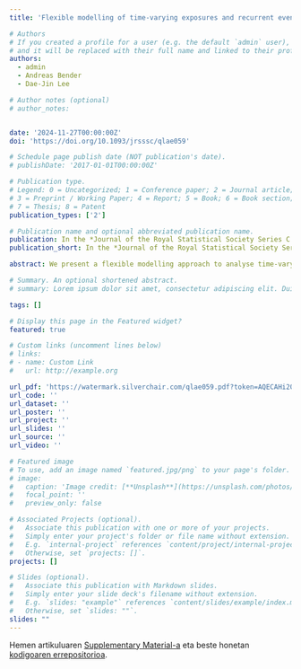 ```yaml
---
title: 'Flexible modelling of time-varying exposures and recurrent events to analyse training load effects in team sports injuries'

# Authors
# If you created a profile for a user (e.g. the default `admin` user), write the username (folder name) here
# and it will be replaced with their full name and linked to their profile.
authors:
  - admin
  - Andreas Bender
  - Dae-Jin Lee

# Author notes (optional)
# author_notes:


date: '2024-11-27T00:00:00Z'
doi: 'https://doi.org/10.1093/jrsssc/qlae059'

# Schedule page publish date (NOT publication's date).
# publishDate: '2017-01-01T00:00:00Z'

# Publication type.
# Legend: 0 = Uncategorized; 1 = Conference paper; 2 = Journal article;
# 3 = Preprint / Working Paper; 4 = Report; 5 = Book; 6 = Book section;
# 7 = Thesis; 8 = Patent
publication_types: ['2']

# Publication name and optional abbreviated publication name.
publication: In the *Journal of the Royal Statistical Society Series C (Applied Statistics)*
publication_short: In the *Journal of the Royal Statistical Society Series C (Applied Statistics)*

abstract: We present a flexible modelling approach to analyse time-varying exposures and recurrent events in team sports injuries. The approach is based on the piece-wise exponential additive mixed model where the effects of past exposures (i.e. high-intensity training loads) may accumulate over time and present complex forms of association. In order to identify a relevant time window at which past exposures have an impact on the current risk, we propose a penalty approach. We conduct a simulation study to evaluate the performance of the proposed model, under different true weight functions and different levels of heterogeneity between recurrent events. Finally, we illustrate the approach with a case study application involving an elite male football team participating in the Spanish LaLiga competition. The cohort includes time-loss injuries and external training load variables tracked by Global Positioning System devices, during the seasons 2017–2018 and 2018–2019.

# Summary. An optional shortened abstract.
# summary: Lorem ipsum dolor sit amet, consectetur adipiscing elit. Duis posuere tellus ac convallis placerat. Proin tincidunt magna sed ex sollicitudin condimentum.

tags: []

# Display this page in the Featured widget?
featured: true

# Custom links (uncomment lines below)
# links:
# - name: Custom Link
#   url: http://example.org

url_pdf: 'https://watermark.silverchair.com/qlae059.pdf?token=AQECAHi208BE49Ooan9kkhW_Ercy7Dm3ZL_9Cf3qfKAc485ysgAAA28wggNrBgkqhkiG9w0BBwagggNcMIIDWAIBADCCA1EGCSqGSIb3DQEHATAeBglghkgBZQMEAS4wEQQMN3hd6vh9ei4y0gzSAgEQgIIDIqYVpWCqcPsynPIYQXO2eq2xhHS2CJ6YJd4SR_hUe71Ghn84UX_bJVr_EgFFqU7cZX36b07ortU5Rqm160e0tKmJ7LfFA4jIqZT3ceIuIsjv4qBMmEfnJ-vOevAwaEcSQI3uSDVZIHFZb_woR9b8euycit0rbdEzh0Ca6SmTrm8rTD4QrmQ1CnsBZqAdcSn9L_az9HylMW4JJ9y69YaAYcCg1zRxP7ATDvo6zuWVpxUzEzHMs194B-RRfzdKv75w3gy6z0IGvvfxEPACAXZDnZnhsjruKTbKNs8diKKGqWKrex_bVqgpvbqUvCqQfQtwkjUH7m2mI0ZcbF1hP5Co_66AK3SzwjoKM5gxLsY4yN4b-yDO6LOn_zshFfaUcDpcITBsT2Zeg6iPfVULugFbDmoKCCKyUdpTAxA2u8gxrknLH3oObvQeD4PtcVVkoW1poV4BrRE9nSNc_Sw7GwXbym0CqQ-KXZNyBciiO3FHYpDVUC7UD0Y7uxbYcgv8QhIjtwFbvniZW7YDQlbvvUJsW99fizr_zwU6HssRcpjpovPyhozkYF1T9XA6sOh8bqDqViwVMYVfkm4sVuSKCKDbZQpALAphYaEkjHqmJP_1BfCNZSg-hO_NMQBuKQp4dOx2bCiSACtXC-AKE19LSaKRGlxcfa-ftwq69nl0k-kpCRRHiBLxxQK5HqY2fB9Splcg3FowcjJVqhXmF3Vs6G6kfDycRDLE7aMFwxrmQku1B2X_K8I5bmLsrGUjTK3idQLdbj4r-bK0t9-zv3bAuWFmW0b7-aHRixiCmbE8DJu_tpPyXUdzaLIBgVtAz7zBCTZbGH6_tqne5B6_36dIdGRnkrhQoa8laXrX2lZkFInxWZewZYcaIkHEK6PhK-pB842NAS0JRWunRKt2KdpphtRCp7vgIrRJsGqhNHVeSi_FxDX-wbIN1KkVsNrm4QLqd5idsqLLTCZFhFp-kJwtXVX0QrlzkrUIWZJI1e9M1ijqn7-CFQMqa0yT0FnLcy4rVFBt779GMwOfvu_MTOJNpHNmpTbOJAjCYg1ErRzkFFThX3ok6t0'
url_code: ''
url_dataset: ''
url_poster: ''
url_project: ''
url_slides: ''
url_source: ''
url_video: ''

# Featured image
# To use, add an image named `featured.jpg/png` to your page's folder.
# image:
#   caption: 'Image credit: [**Unsplash**](https://unsplash.com/photos/pLCdAaMFLTE)'
#   focal_point: ''
#   preview_only: false

# Associated Projects (optional).
#   Associate this publication with one or more of your projects.
#   Simply enter your project's folder or file name without extension.
#   E.g. `internal-project` references `content/project/internal-project/index.md`.
#   Otherwise, set `projects: []`.
projects: []

# Slides (optional).
#   Associate this publication with Markdown slides.
#   Simply enter your slide deck's filename without extension.
#   E.g. `slides: "example"` references `content/slides/example/index.md`.
#   Otherwise, set `slides: ""`.
slides: ""
---
```



Hemen artikuluaren [Supplementary Material-a](https://github.com/lzumeta/flex-mod-training-loads-recu-injuries/blob/main/Supplementary_material.pdf)
eta beste honetan
[kodigoaren errepositorioa](https://github.com/lzumeta/flex-mod-training-loads-recu-injuries/).
